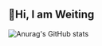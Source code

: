 
## 🎏Hi, I am Weiting
![Anurag's GitHub stats](https://github-readme-stats.vercel.app/apiweiting53anuraghazra&show_icons=true&theme=radical)
